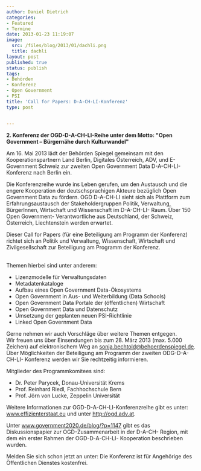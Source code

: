 ```yaml
---
author: Daniel Dietrich
categories:
- Featured
- Termine
date: 2013-01-23 11:19:07
image:
  src: /files/blog/2013/01/dachli.png
  title: dachli
layout: post
published: true
status: publish
tags:
- Behörden
- Konferenz
- Open Government
- PSI
title: 'Call for Papers: D-A-CH-LI-Konferenz'
type: post


---
```


**2\. Konferenz der OGD-D-A-CH-LI-Reihe unter dem Motto: "Open Government – Bürgernähe durch Kulturwandel"**

Am 16. Mai 2013 lädt der Behörden Spiegel gemeinsam mit den Kooperationspartnern Land Berlin, Digitales Österreich, ADV, und E-Government Schweiz zur zweiten Open Government Data D-A-CH-LI- Konferenz nach Berlin ein.

Die Konferenzreihe wurde ins Leben gerufen, um den Austausch und die engere Kooperation der deutschsprachigen Akteure bezüglich Open Government Data zu fördern. OGD D-A-CH-LI sieht sich als Plattform zum Erfahrungsaustausch der Stakeholdergruppen Politik, Verwaltung, BürgerInnen, Wirtschaft und Wissenschaft im D-A-CH-LI- Raum. Über 150 Open Government- Verantwortliche aus Deutschland, der Schweiz, Österreich, Liechtenstein werden erwartet.

Dieser Call for Papers (für eine Beteiligung am Programm der Konferenz) richtet sich an Politik und Verwaltung, Wissenschaft, Wirtschaft und Zivilgesellschaft zur Beteiligung am Programm der Konferenz.  
 

  
Themen hierbei sind unter anderem:

* Lizenzmodelle für Verwaltungsdaten  
* Metadatenkataloge  
* Aufbau eines Open Government Data-Ökosystems  
* Open Government in Aus- und Weiterbildung (Data Schools)  
* Open Government Data Portale der (öffentlichen) Wirtschaft  
* Open Government Data und Datenschutz  
* Umsetzung der geplanten neuen PSI-Richtlinie  
* Linked Open Government Data

Gerne nehmen wir auch Vorschläge über weitere Themen entgegen.  
Wir freuen uns über Einsendungen bis zum 28. März 2013 (max. 5.000 Zeichen) auf elektronischem Weg an sonja.bechtold@behoerdenspiegel.de. Über Möglichkeiten der Beteiligung am Programm der zweiten ODG-D-A-CH-LI- Konferenz werden wir Sie rechtzeitig informieren.

Mitglieder des Programmkomitees sind:

* Dr. Peter Parycek, Donau-Universität Krems  
* Prof. Reinhard Riedl, Fachhochschule Bern  
* Prof. Jörn von Lucke, Zeppelin Universität

Weitere Informationen zur OGD-D-A-CH-LI-Konferenzreihe gibt es unter: www.effizienterstaat.eu und unter http://ogd.adv.at.

Unter www.government2020.de/blog/?p=1147 gibt es das Diskussionspapier zur OGD-Zusammenarbeit in der D-A-CH- Region, mit dem ein erster Rahmen der OGD-D-A-CH-LI- Kooperation beschrieben wurden.

Melden Sie sich schon jetzt an unter:  Die Konferenz ist für Angehörige des Öffentlichen Dienstes kostenfrei.